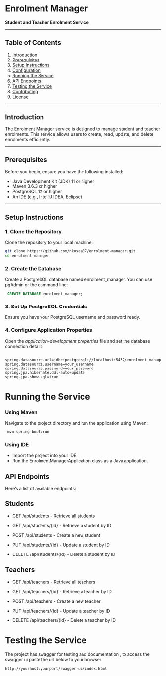 # Enrolment Manager

**Student and Teacher Enrolment Service**

---

## Table of Contents

1. [Introduction](#introduction)
2. [Prerequisites](#prerequisites)
3. [Setup Instructions](#setup-instructions)
4. [Configuration](#configuration)
5. [Running the Service](#running-the-service)
6. [API Endpoints](#api-endpoints)
7. [Testing the Service](#testing-the-service)
8. [Contributing](#contributing)
9. [License](#license)

---

## Introduction

The Enrolment Manager service is designed to manage student and teacher enrolments. This service allows users to create, read, update, and delete enrolments efficiently.

---

## Prerequisites

Before you begin, ensure you have the following installed:

- Java Development Kit (JDK) 11 or higher
- Maven 3.6.3 or higher
- PostgreSQL 12 or higher
- An IDE (e.g., IntelliJ IDEA, Eclipse)

---

## Setup Instructions

### 1. Clone the Repository

Clone the repository to your local machine:

```bash
git clone https://github.com/nkosea07/enrolment-manager.git
cd enrolment-manager

```

### 2. Create the Database

Create a PostgreSQL database named enrolment_manager. You can use pgAdmin or the command line:

```sql
 CREATE DATABASE enrolment_manager;
```

### 3. Set Up PostgreSQL Credentials

Ensure you have your PostgreSQL username and password ready.


### 4. Configure Application Properties

Open the _application-development.properties_ file and set the database connection details:

```properties

spring.datasource.url=jdbc:postgresql://localhost:5432/enrolment_manager
spring.datasource.username=your_username
spring.datasource.password=your_password
spring.jpa.hibernate.ddl-auto=update
spring.jpa.show-sql=true

```

# Running the Service

### Using Maven

Navigate to the project directory and run the application using Maven:

```bash 
 mvn spring-boot:run
```

### Using IDE

 - Import the project into your IDE.
 - Run the EnrolmentManagerApplication class as a Java application.

## API Endpoints

Here’s a list of available endpoints:

## Students
- GET /api/students - Retrieve all students


- GET /api/students/{id} - Retrieve a student by ID


- POST /api/students - Create a new student


- PUT /api/students/{id} - Update a student by ID


- DELETE /api/students/{id} - Delete a student by ID


## Teachers
- GET /api/teachers - Retrieve all teachers


- GET /api/teachers/{id} - Retrieve a teacher by ID


- POST /api/teachers - Create a new teacher


- PUT /api/teachers/{id} - Update a teacher by ID


- DELETE /api/teachers/{id} - Delete a teacher by ID


# Testing the Service

The project has swagger for testing and documentation , to access the swagger ui paste the url below to your browser

```thymeleafurlexpressions
http://yourhost:yourport/swagger-ui/index.html
```